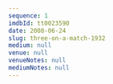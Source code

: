 ```yaml
---
sequence: 1
imdbId: tt0023590
date: 2008-06-24
slug: three-on-a-match-1932
medium: null
venue: null
venueNotes: null
mediumNotes: null
---
```


